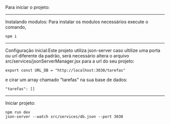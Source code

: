 Para iníciar o projeto:

---    

Instalando modulos:
Para instalar os modulos necessários execute o comando,
    
    npm i

---    

Configuração inicial:Este projeto utiliza json-server caso ultilize uma porta ou url diferente da padrão, será necessário altera o arquivo src/services/jsonServerManager.jsx para a url do seu projeto:

    export const URL_DB = "http://localhost:3030/tarefas"

e cirar um array chamado "tarefas" na sua base de dados:
    
    "tarefas": []

---

Iniciar projeto:

    npm run dev
    json-server --watch src/services/db.json --port 3030